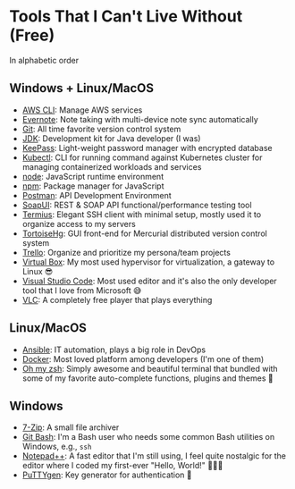 # Tools That I Can't Live Without (Free)

In alphabetic order

## Windows + Linux/MacOS

- [AWS CLI](https://aws.amazon.com/cli/): Manage AWS services
- [Evernote](https://evernote.com): Note taking with multi-device note sync automatically
- [Git](https://git-scm.com/): All time favorite version control system
- [JDK](https://www.oracle.com/technetwork/java/javase/downloads/index.html): Development kit for Java developer (I was)
- [KeePass](https://keepass.info/): Light-weight password manager with encrypted database
- [Kubectl](https://kubernetes.io/docs/reference/kubectl/overview/): CLI for running command against Kubernetes cluster for managing containerized workloads and services
- [node](https://nodejs.org/en/): JavaScript runtime environment
- [npm](https://www.npmjs.com/): Package manager for JavaScript
- [Postman](https://www.getpostman.com/): API Development Environment
- [SoapUI](https://www.soapui.org/): REST & SOAP API functional/performance testing tool
- [Termius](https://termius.com/): Elegant SSH client with minimal setup, mostly used it to organize access to my servers
- [TortoiseHg](https://tortoisehg.bitbucket.io/): GUI front-end for Mercurial distributed version control system
- [Trello](https://trello.com/en): Organize and prioritize my persona/team projects
- [Virtual Box](https://www.virtualbox.org/): My most used hypervisor for virtualization, a gateway to Linux 😎
- [Visual Studio Code](https://code.visualstudio.com/): Most used editor and it's also the only developer tool that I love from Microsoft 😅
- [VLC](https://www.videolan.org/vlc/index.html): A completely free player that plays everything

## Linux/MacOS

- [Ansible](https://www.ansible.com/): IT automation, plays a big role in DevOps
- [Docker](https://www.docker.com/): Most loved platform among developers (I'm one of them)
- [Oh my zsh](https://ohmyz.sh/): Simply awesome and beautiful terminal that bundled with some of my favorite auto-complete functions, plugins and themes 🌈

## Windows

- [7-Zip](https://www.7-zip.org/): A small file archiver
- [Git Bash](https://git-scm.com/): I'm a Bash user who needs some common Bash utilities on Windows, e.g., `ssh`
- [Notepad++](https://notepad-plus-plus.org/download/): A fast editor that I'm still using, I feel quite nostalgic for the editor where I coded my first-ever "Hello, World!" 👨🏼‍🎓
- [PuTTYgen](https://www.ssh.com/ssh/putty/windows/puttygen): Key generator for authentication 🔑
